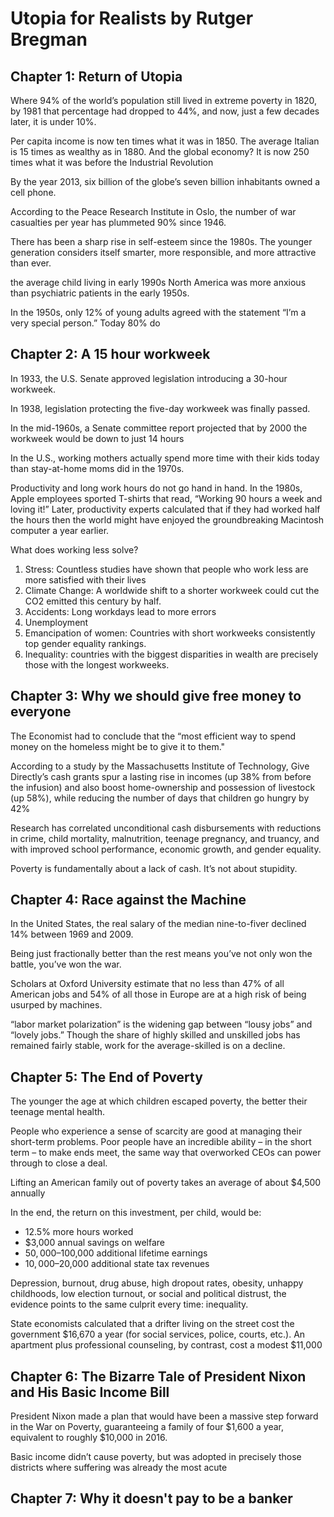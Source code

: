 # Utopia for Realists by Rutger Bregman

## Chapter 1: Return of Utopia

Where 94% of the world’s population still lived in extreme poverty in 1820, by 1981 that percentage had dropped to 44%, and now, just a few decades later, it is under 10%.

Per capita income is now ten times what it was in 1850. The average Italian is 15 times as wealthy as in 1880. And the global economy? It is now 250 times what it was before the Industrial Revolution 

By the year 2013, six billion of the globe’s seven billion inhabitants owned a cell phone.

According to the Peace Research Institute in Oslo, the number of war casualties per year has plummeted 90% since 1946.

There has been a sharp rise in self-esteem since the 1980s. The younger generation considers itself smarter, more responsible, and more attractive than ever.

the average child living in early 1990s North America was more anxious than psychiatric patients in the early 1950s.

In the 1950s, only 12% of young adults agreed with the statement “I’m a very special person.” Today 80% do

## Chapter 2: A 15 hour workweek

In 1933, the U.S. Senate approved legislation introducing a 30-hour workweek.

In 1938, legislation protecting the five-day workweek was finally passed.

In the mid-1960s, a Senate committee report projected that by 2000 the workweek would be down to just 14 hours

In the U.S., working mothers actually spend more time with their kids today than stay-at-home moms did in the 1970s.

Productivity and long work hours do not go hand in hand. In the 1980s, Apple employees sported T-shirts that read, “Working 90 hours a week and loving it!” Later, productivity experts calculated that if they had worked half the hours then the world might have enjoyed the groundbreaking Macintosh computer a year earlier.

What does working less solve?

1. Stress: Countless studies have shown that people who work less are more satisfied with their lives
2. Climate Change: A worldwide shift to a shorter workweek could cut the CO2 emitted this century by half.
3. Accidents: Long workdays lead to more errors
4. Unemployment
5. Emancipation of women: Countries with short workweeks consistently top gender equality rankings.
6. Inequality: countries with the biggest disparities in wealth are precisely those with the longest workweeks.

## Chapter 3: Why we should give free money to everyone

The Economist had to conclude that the “most efficient way to spend money on the homeless might be to give it to them."

According to a study by the Massachusetts Institute of Technology, Give Directly’s cash grants spur a lasting rise in incomes (up 38% from before the infusion) and also boost home-ownership and possession of livestock (up 58%), while reducing the number of days that children go hungry by 42%

Research has correlated unconditional cash disbursements with reductions in crime, child mortality, malnutrition, teenage pregnancy, and truancy, and with improved school performance, economic growth, and gender equality.

Poverty is fundamentally about a lack of cash. It’s not about stupidity.

## Chapter 4: Race against the Machine

In the United States, the real salary of the median nine-to-fiver declined 14% between 1969 and 2009.

Being just fractionally better than the rest means you’ve not only won the battle, you’ve won the war.

Scholars at Oxford University estimate that no less than 47% of all American jobs and 54% of all those in Europe are at a high risk of being usurped by machines.

“labor market polarization” is the widening gap between “lousy jobs” and “lovely jobs.” Though the share of highly skilled and unskilled jobs has remained fairly stable, work for the average-skilled is on a decline.

## Chapter 5: The End of Poverty  

The younger the age at which children escaped poverty, the better their teenage mental health.

People who experience a sense of scarcity are good at managing their short-term problems. Poor people have an incredible ability – in the short term – to make ends meet, the same way that overworked CEOs can power through to close a deal.

Lifting an American family out of poverty takes an average of about $4,500 annually

In the end, the return on this investment, per child, would be:

* 12.5% more hours worked
* $3,000 annual savings on welfare
* $50,000–$100,000 additional lifetime earnings
* $10,000–$20,000 additional state tax revenues

Depression, burnout, drug abuse, high dropout rates, obesity, unhappy childhoods, low election turnout, or social and political distrust, the evidence points to the same culprit every time: inequality.

State economists calculated that a drifter living on the street cost the government $16,670 a year (for social services, police, courts, etc.). An apartment plus professional counseling, by contrast, cost a modest $11,000

## Chapter 6: The Bizarre Tale of President Nixon and His Basic Income Bill

President Nixon made a plan that would have been a massive step forward in the War on Poverty, guaranteeing a family of four $1,600 a year, equivalent to roughly $10,000 in 2016.

Basic income didn’t cause poverty, but was adopted in precisely those districts where suffering was already the most acute

## Chapter 7: Why it doesn't pay to be a banker
